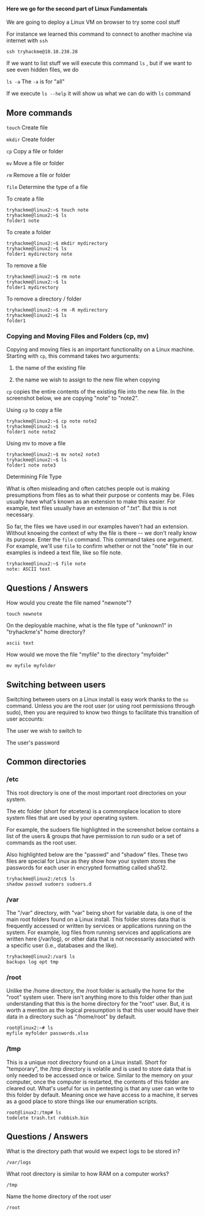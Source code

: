 <h4>Here we go for the second part of Linux Fundamentals</h4>

We are going to deploy a Linux VM on browser to try some cool stuff

For instance we learned this command to connect to another machine via internet with ```ssh```

```ssh tryhackme@10.10.238.28```

If we want to list stuff we will execute this command ```ls``` , but if we want to see even hidden files, we do

```ls -a``` The ```-a``` is for "all"

If we execute ```ls --help``` it will show us what we can do with ```ls``` command

<h2>More commands</h2>

```touch``` Create file

```mkdir``` Create folder

```cp``` Copy a file or folder

```mv``` Move a file or folder

```rm``` Remove a file or folder

```file``` Determine the type of a file

To create a file

```
tryhackme@linux2:~$ touch note
tryhackme@linux2:~$ ls           
folder1 note
```

To create a folder

```
tryhackme@linux2:~$ mkdir mydirectory
tryhackme@linux2:~$ ls           
folder1 mydirectory note
```

To remove a file

```
tryhackme@linux2:~$ rm note
tryhackme@linux2:~$ ls           
folder1 mydirectory
```

To remove a directory / folder

```
tryhackme@linux2:~$ rm -R mydirectory
tryhackme@linux2:~$ ls           
folder1
```

<h3>Copying and Moving Files and Folders (cp, mv)</h3>

Copying and moving files is an important functionality on a Linux machine. Starting with ```cp```, this command takes two arguments:

1. the name of the existing file

2. the name we wish to assign to the new file when copying

```cp``` copies the entire contents of the existing file into the new file. In the screenshot below, we are copying "note" to "note2".

Using ```cp``` to copy a file

```
tryhackme@linux2:~$ cp note note2
tryhackme@linux2:~$ ls           
folder1 note note2
```

Using mv to move a file
```
tryhackme@linux2:~$ mv note2 note3
tryhackme@linux2:~$ ls           
folder1 note note3
```

Determining File Type

What is often misleading and often catches people out is making presumptions from files as to what their purpose or contents may be. 
Files usually have what's known as an extension to make this easier. For example, text files usually have an extension of ".txt". 
But this is not necessary.

So far, the files we have used in our examples haven't had an extension. Without knowing the context of why the file is there -- we don't really know its purpose. 
Enter the ```file``` command. This command takes one argument. For example, we'll use ```file``` to confirm whether or not the "note" file in our examples is indeed a text file, like so file note.

```
tryhackme@linux2:~$ file note
note: ASCII text
```

<h2>Questions / Answers</h2>

How would you create the file named "newnote"?

```touch newnote```

On the deployable machine, what is the file type of "unknown1" in "tryhackme's" home directory?

```ascii text```

How would we move the file "myfile" to the directory "myfolder" 

```mv myfile myfolder```

<h2>Switching between users</h2>

Switching between users on a Linux install is easy work thanks to the ```su``` command. 
Unless you are the root user (or using root permissions through sudo), then you are required to know two things to facilitate this transition of user accounts:

The user we wish to switch to

The user's password

<h2>Common directories</h2>

<h3>/etc</h3>

This root directory is one of the most important root directories on your system. 

The etc folder (short for etcetera) is a commonplace location to store system files that are used by your operating system. 

For example, the sudoers file highlighted in the screenshot below contains a list of the users & groups that have permission to run sudo or a set of commands as the root user.

Also highlighted below are the "passwd" and "shadow" files. These two files are special for Linux as they show how your system stores the passwords for each user in encrypted formatting called sha512.

```
tryhackme@linux2:/etc$ ls
shadow passwd sudoers sudoers.d
```

<h3>/var</h3>

The "/var" directory, with "var" being short for variable data,  is one of the main root folders found on a Linux install. 
This folder stores data that is frequently accessed or written by services or applications running on the system. For example, 
log files from running services and applications are written here (/var/log), or other data that is not necessarily associated with a specific user (i.e., databases and the like).

```
tryhackme@linux2:/var$ ls
backups log opt tmp
```

<h3>/root</h3>

Unlike the /home directory, the /root folder is actually the home for the "root" system user. 
There isn't anything more to this folder other than just understanding that this is the home directory for the "root" user. 
But, it is worth a mention as the logical presumption is that this user would have their data in a directory such as "/home/root" by default.

```
root@linux2:~# ls
myfile myfolder passwords.xlsx
```

<h3>/tmp</h3>

This is a unique root directory found on a Linux install. Short for "temporary", the /tmp directory is volatile and is used to store data that is only needed to be accessed once or twice. 
Similar to the memory on your computer, once the computer is restarted, the contents of this folder are cleared out.
What's useful for us in pentesting is that any user can write to this folder by default. Meaning once we have access to a machine, it serves as a good place to store things like our enumeration scripts.

```
root@linux2:/tmp# ls
todelete trash.txt rubbish.bin
```

<h2>Questions / Answers</h2>

What is the directory path that would we expect logs to be stored in?

```/var/logs```

What root directory is similar to how RAM on a computer works?

```/tmp```

Name the home directory of the root user 

```/root```


